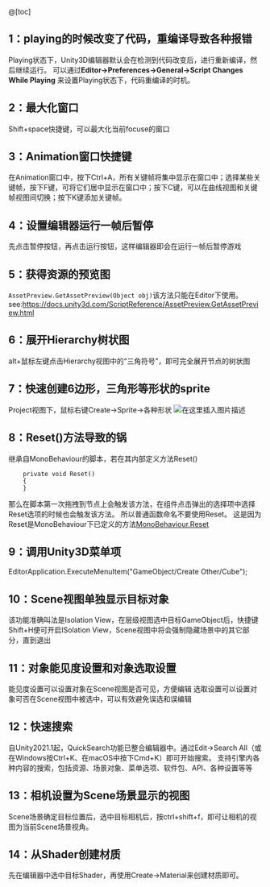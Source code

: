 @[toc]
## 1：playing的时候改变了代码，重编译导致各种报错
Playing状态下，Unity3D编辑器默认会在检测到代码改变后，进行重新编译，然后继续运行。
可以通过**Editor->Preferences->General->Script Changes While Playing**
来设置Playing状态下，代码重编译的时机。


## 2：最大化窗口
Shift+space快捷键，可以最大化当前focuse的窗口

## 3：Animation窗口快捷键
在Animation窗口中，按下Ctrl+A，所有关键帧将集中显示在窗口中；选择某些关键帧，按下F键，可将它们居中显示在窗口中；按下C键，可以在曲线视图和关键帧视图间切换；按下K键添加关键帧。

## 4：设置编辑器运行一帧后暂停
先点击暂停按钮，再点击运行按钮，这样编辑器即会在运行一帧后暂停游戏

## 5：获得资源的预览图
``AssetPreview.GetAssetPreview(Object obj)``该方法只能在Editor下使用。
see:https://docs.unity3d.com/ScriptReference/AssetPreview.GetAssetPreview.html


## 6：展开Hierarchy树状图
alt+鼠标左键点击Hierarchy视图中的“三角符号”，即可完全展开节点的树状图


## 7：快速创建6边形，三角形等形状的sprite
Project视图下，鼠标右键Create->Sprite->各种形状
![在这里插入图片描述](https://img-blog.csdnimg.cn/20190326182735463.png)

## 8：Reset()方法导致的锅
继承自MonoBehaviour的脚本，若在其内部定义方法Reset()
```
    private void Reset()
    {
    }
```
那么在脚本第一次拖拽到节点上会触发该方法，在组件点击弹出的选择项中选择Reset选项的时候也会触发该方法。
所以普通函数命名不要使用Reset。
这是因为Reset是MonoBehaviour下已定义的方法[MonoBehaviour.Reset](https://docs.unity3d.com/ScriptReference/MonoBehaviour.Reset.html)

## 9：调用Unity3D菜单项
EditorApplication.ExecuteMenuItem("GameObject/Create Other/Cube");

## 10：Scene视图单独显示目标对象
该功能准确叫法是Isolation View，在层级视图选中目标GameObject后，快捷键Shift+H便可开启ISolation View，Scene视图中将会强制隐藏场景中的其它部分，直到退出

## 11：对象能见度设置和对象选取设置
能见度设置可以设置对象在Scene视图是否可见，方便编辑
选取设置可以设置对象可否在Scene视图中被选中，可以有效避免误选和误编辑

## 12：快速搜索
自Unity2021.1起，QuickSearch功能已整合编辑器中。通过Edit->Search All（或在Windows按Ctrl+K、在macOS中按下Cmd+K）即可开始搜索。
支持引擎内各种内容的搜索，包括资源、场景对象、菜单选项、软件包、API、各种设置等等

## 13：相机设置为Scene场景显示的视图
Scene场景确定目标位置后，选中目标相机后，按ctrl+shift+f，即可让相机的视图为当前Scene场景视角。

## 14：从Shader创建材质
先在编辑器中选中目标Shader，再使用Create->Material来创建材质即可。

